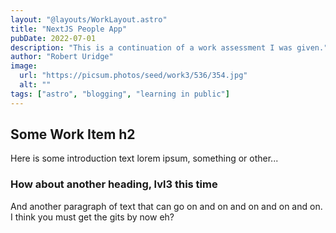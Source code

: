 ```yaml
---
layout: "@layouts/WorkLayout.astro"
title: "NextJS People App"
pubDate: 2022-07-01
description: "This is a continuation of a work assessment I was given."
author: "Robert Uridge"
image:
  url: "https://picsum.photos/seed/work3/536/354.jpg"
  alt: ""
tags: ["astro", "blogging", "learning in public"]
---
```


## Some Work Item h2

Here is some introduction text lorem ipsum, something or other...

### How about another heading, lvl3 this time

And another paragraph of text that can go on and on and on and on and on. I think you must get the gits by now eh?
